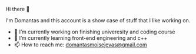 Hi there 👋

I'm Domantas and this account is a show case of stuff that I like working on.

- 🔭 I’m currently working on finishing univeresity and coding course
- 🌱 I’m currently learning front-end engineering and c++
- 📫 How to reach me: domantasmoisejevas@gmail.com
